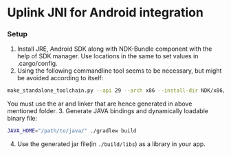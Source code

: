 # Uplink JNI for Android integration

### Setup
1. Install JRE, Android SDK along with NDK-Bundle component with the help of SDK manager. Use locations in the same to set values in .cargo/config.
2. Using the following commandline tool seems to be necessary, but might be avoided according to itself:
```sh
make_standalone_toolchain.py --api 29 --arch x86 --install-dir NDK/x86/
```
You must use the ar and linker that are hence generated in above mentioned folder.
3. Generate JAVA bindings and dynamically loadable binary file:
```sh
JAVA_HOME="/path/to/java/" ./gradlew build
```
4. Use the generated jar file(in `./build/libs`) as a library in your app.